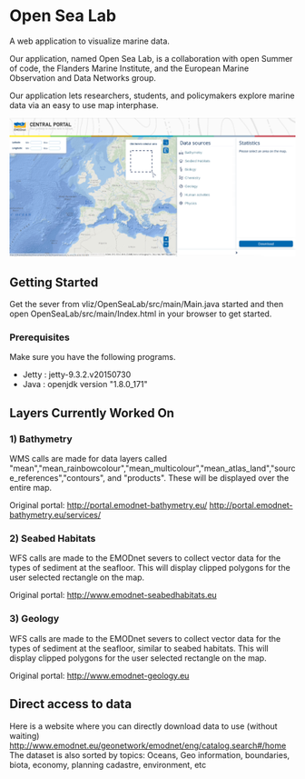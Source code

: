 # Open Sea Lab

A web application to visualize marine data.

Our application, named Open Sea Lab, is a collaboration with open Summer of code, the Flanders Marine Institute, and the European Marine Observation and Data Networks group. 

Our application lets researchers, students, and policymakers explore marine data via an easy to use map interphase. 

<img src="README_screenshot.png" alt="My cool logo"/>


## Getting Started

Get the sever from vliz/OpenSeaLab/src/main/Main.java started and then open OpenSeaLab/src/main/Index.html in your browser to get started. 

### Prerequisites

Make sure you have the following programs.

* Jetty : jetty-9.3.2.v20150730
* Java : openjdk version "1.8.0_171" 


## Layers Currently Worked On

### 1) Bathymetry

WMS calls are made for data layers called "mean","mean_rainbowcolour","mean_multicolour","mean_atlas_land","source_references","contours", and "products". These will be displayed over the entire map.

Original portal:	http://portal.emodnet-bathymetry.eu/
					http://portal.emodnet-bathymetry.eu/services/

### 2) Seabed Habitats

WFS calls are made to the EMODnet severs to collect vector data for the types of sediment at the seafloor. This will display clipped polygons for the user selected rectangle on the map.

Original portal:	http://www.emodnet-seabedhabitats.eu

### 3) Geology

WFS calls are made to the EMODnet severs to collect vector data for the types of sediment at the seafloor, similar to seabed habitats. This will display clipped polygons for the user selected rectangle on the map.

Original portal:	http://www.emodnet-geology.eu

## Direct access to data
Here is a website where you can directly download data to use (without waiting)
http://www.emodnet.eu/geonetwork/emodnet/eng/catalog.search#/home
The dataset is also sorted  by topics: Oceans, Geo information, boundaries, biota, economy, planning cadastre, environment, etc


